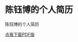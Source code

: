 # 陈钰博的个人简历
陈钰博的个人简历

[点我下载PDF版](https://github.com/cccyb/resume/raw/master/Web前端开发工程师_陈钰博_重庆理工大学_15909325513.pdf)

